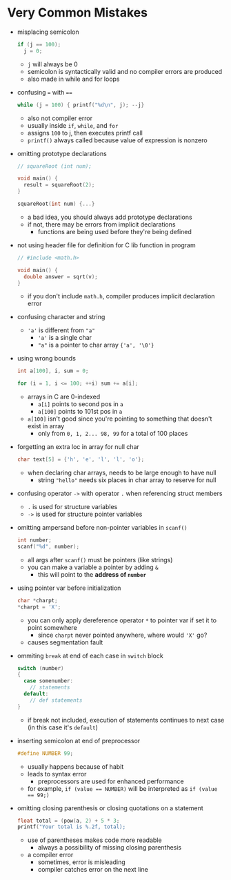 # Very Common Mistakes

- misplacing semicolon

  ```c
  if (j == 100);
    j = 0;
  ```

    - `j` will always be 0
    - semicolon is syntactically valid and no compiler errors are produced
    - also made in while and for loops

- confusing `=` with `==`

  ```c
  while (j = 100) { printf("%d\n", j); --j}
  ```

    - also not compiler error
    - usually inside `if`, `while`, and `for`
    - assigns `100` to j, then executes printf call
    - `printf()` always called because value of expression is nonzero

- omitting prototype declarations

  ```c
  // squareRoot (int num);

  void main() {
    result = squareRoot(2);
  }

  squareRoot(int num) {...}
  ```
  
    - a bad idea, you should always add prototype declarations
    - if not, there may be errors from implicit declarations
        - functions are being used before they're being defined

- not using header file for definition for C lib function in program

  ```c
  // #include <math.h>

  void main() {
    double answer = sqrt(v);
  }
  ```

    - if you don't include `math.h`, compiler produces implicit declaration error

- confusing character and string

    - `'a'` is different from `"a"`
        - `'a'` is a single char
        - `"a"` is a pointer to char array `{'a', '\0'}`

- using wrong bounds

  ```c
  int a[100], i, sum = 0;

  for (i = 1, i <= 100; ++i) sum += a[i];
  ```

    - arrays in C are 0-indexed
        - `a[i]` points to second pos in `a`
        - `a[100]` points to 101st pos in `a`
    - `a[100]` isn't good since you're pointing to something that doesn't exist in array
        - only from `0, 1, 2... 98, 99` for a total of 100 places

- forgetting an extra loc in array for null char

  ```c
  char text[5] = {'h', 'e', 'l', 'l', 'o'};
  ```

    - when declaring char arrays, needs to be large enough to have null
        - string `"hello"` needs six places in char array to reserve for null

- confusing operator `->` with operator `.` when referencing struct members
    - `.` is used for structure variables
    - `->` is used for structure pointer variables

- omitting ampersand before non-pointer variables in `scanf()`

  ```c
  int number;
  scanf("%d", number);
  ```

    - all args after `scanf()` must be pointers (like strings)
    - you can make a variable a pointer by adding `&`
        - this will point to the **address of `number`**

- using pointer var before initialization

  ```c
  char *charpt;
  *charpt = 'X';
  ```

    - you can only apply dereference operator `*` to pointer var if set it to point somewhere
        - since `charpt` never pointed anywhere, where would `'X'` go?
    - causes segmentation fault

- ommiting `break` at end of each case in `switch` block

  ```c
  switch (number)
  {
    case somenumber:
      // statements
    default:
      // def statements
  }
  ```

    - if break not included, execution of statements continues to next case (in this case it's `default`)

- inserting semicolon at end of preprocessor

  ```c
  #define NUMBER 99;
  ```

    - usually happens because of habit
    - leads to syntax error
        - preprocessors are used for enhanced performance
    - for example, `if (value == NUMBER)` will be interpreted as `if (value == 99;)`

- omitting closing parenthesis or closing quotations on a statement

  ```c
  float total = (pow(a, 2) + 5 * 3;
  printf("Your total is %.2f, total);
  ```

    - use of parentheses makes code more readable
        - always a possibility of missing closing parenthesis
    - a compiler error
        - sometimes, error is misleading
        - compiler catches error on the next line
